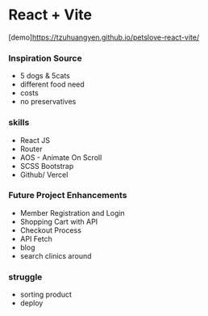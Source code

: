 # React + Vite
[demo]https://tzuhuangyen.github.io/petslove-react-vite/

###  Inspiration Source
* 5 dogs & 5cats
* different food need 
* costs
* no preservatives

### skills
* React JS
* Router
* AOS - Animate On Scroll
* SCSS Bootstrap
* Github/ Vercel
### Future Project Enhancements
* Member Registration and Login
* Shopping Cart with API
* Checkout Process
* API Fetch
* blog
* search clinics around
### struggle
* sorting product
* deploy 

